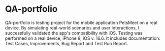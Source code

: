 # QA-portfolio
QA-portfolio is testing project for the mobile application PetsMeet on a real device. 
By simulating real-world scenarios and user interactions, I successfully validated the app's compatibility with iOS. 
Testing was performed on a real device, iPhone 8, iOS v. 16.6.
It includes documentation: Test Cases, Improvements, Bug Report and Test Run Report.
